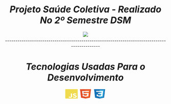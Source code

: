 <div align="center">
  <h1> 
    <i> Projeto Saúde Coletiva - Realizado No 2º Semestre DSM </i>
   </h1>
</div>
<div align="center">
  <img src="https://user-images.githubusercontent.com/88463035/172728031-6bb072fb-5017-492d-9823-ec4a7874ba52.png">
</div>
<div align="center">--------------------------------------------------------------------------------------------</div>

<div align="center">
  <h1> 
    <i>Tecnologias Usadas Para o Desenvolvimento</i>
  </h1>
  <img align="center" alt="-Js" height="30" width="40" src="https://raw.githubusercontent.com/devicons/devicon/master/icons/javascript/javascript-plain.svg">
  <img align="center" alt="-HTML" height="30" width="40" src="https://raw.githubusercontent.com/devicons/devicon/master/icons/html5/html5-original.svg">
  <img align="center" alt="-CSS" height="30" width="40" src="https://raw.githubusercontent.com/devicons/devicon/master/icons/css3/css3-original.svg">
</div>
